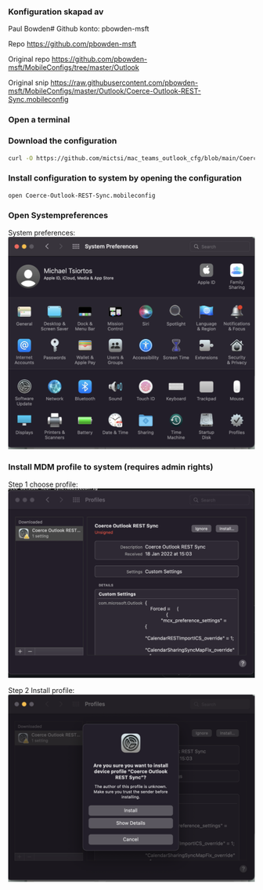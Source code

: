 ### Konfiguration skapad av

Paul Bowden# Github konto: pbowden-msft

Repo https://github.com/pbowden-msft

Original repo https://github.com/pbowden-msft/MobileConfigs/tree/master/Outlook

Original snip https://raw.githubusercontent.com/pbowden-msft/MobileConfigs/master/Outlook/Coerce-Outlook-REST-Sync.mobileconfig

### Open a terminal

### Download the configuration

```bash
curl -O https://github.com/mictsi/mac_teams_outlook_cfg/blob/main/Coerce-Outlook-REST-Sync.mobileconfig

```

### Install configuration to system by opening the configuration
```bash
open Coerce-Outlook-REST-Sync.mobileconfig
```

### Open Systempreferences

System preferences: 
![alt text](https://github.com/mictsi/mac_teams_outlook_cfg/blob/main/1.png "1")

### Install MDM profile to system (requires admin rights)

Step 1 choose profile: 
![alt text](https://github.com/mictsi/mac_teams_outlook_cfg/blob/main/2.png "2")

Step 2 Install profile: 
![alt text](https://github.com/mictsi/mac_teams_outlook_cfg/blob/main/3.png "3")

